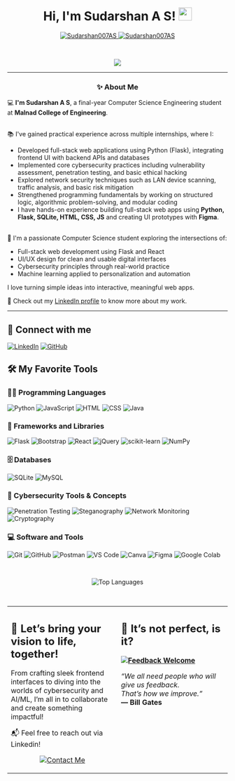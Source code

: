 <h1 align="center">
Hi, I'm Sudarshan A S!
	<a href="https://github.com/Sudarshan007AS" target="_self">
		<img src="https://media.giphy.com/media/hvRJCLFzcasrR4ia7z/giphy.gif" width="30">
	</a>
</h1>
<p align="center">
	<a href="https://github.com/Sudarshan007AS">
		<img src="https://komarev.com/ghpvc/?username=Sudarshan007AS&label=Profile%20views&color=0e75b6&style=flat" alt="Sudarshan007AS">
	</a>
	<a href="https://github.com/Sudarshan007AS">
		<img src="https://img.shields.io/github/followers/Sudarshan007AS?label=Followers" alt="Sudarshan007AS">
	</a>
</p>
<br>
<p align="center">
	<a href="https://github.com/Sudarshan007AS">
		<img src="https://readme-typing-svg.herokuapp.com?lines=Frontend+Web+Developer;Python+Developer;Cybersecurity+Enthusiast;Final+Year+CSE+Student&center=true&width=440&height=45">
	</a>
</p>

<hr>

<h3 align="center">✨ About Me</h3>

<p>
💻 <strong>I'm Sudarshan A S</strong>, a final-year Computer Science Engineering student at <strong>Malnad College of Engineering</strong>.<br><br>

📚 I've gained practical experience across multiple internships, where I:

- Developed full-stack web applications using Python (Flask), integrating frontend UI with backend APIs and databases
- Implemented core cybersecurity practices including vulnerability assessment, penetration testing, and basic ethical hacking
- Explored network security techniques such as LAN device scanning, traffic analysis, and basic risk mitigation
- Strengthened programming fundamentals by working on structured logic, algorithmic problem-solving, and modular coding
- I have hands-on experience building full-stack web apps using <strong>Python, Flask, SQLite, HTML, CSS, JS</strong> and creating UI prototypes with <strong>Figma</strong>.<br><br>

🚀 I'm a passionate Computer Science student exploring the intersections of:

- Full-stack web development using Flask and React
- UI/UX design for clean and usable digital interfaces
- Cybersecurity principles through real-world practice
- Machine learning applied to personalization and automation

I love turning simple ideas into interactive, meaningful web apps.
<br>

📄 Check out my <a href="https://www.linkedin.com/in/sudarshanas/">LinkedIn profile</a> to know more about my work.
</p>

<hr>



<h2 id="-connect-with-me">🤝 Connect with me</h2>
	<a href="https://www.linkedin.com/in/sudarshanas/"><img src="https://img.shields.io/badge/linkedin-%230A66C2.svg?style=plastic&logo=linkedin&logoColor=white" alt="LinkedIn"></a>
	<a href="https://github.com/Sudarshan007AS"><img src="https://img.shields.io/badge/github-%23181717.svg?style=plastic&logo=github&logoColor=white" alt="GitHub"></a>
</p>

<h2 id="️-my-favorite-tools">🛠️ My Favorite Tools</h2>

<h3 id="-programming-languages">👨‍💻 Programming Languages</h3>
<p>
    <img alt="Python" src="https://img.shields.io/badge/Python-%2314354C.svg?logo=python&logoColor=white">
    <img alt="JavaScript" src="https://img.shields.io/badge/JavaScript-%23F7DF1E.svg?logo=javascript&logoColor=black">
    <img alt="HTML" src="https://img.shields.io/badge/HTML5-%23E34F26.svg?logo=html5&logoColor=white">
    <img alt="CSS" src="https://img.shields.io/badge/CSS3-%231572B6.svg?logo=css3&logoColor=white">
    <img alt="Java" src="https://img.shields.io/badge/Java-%23007396.svg?logo=java&logoColor=white">
</p>

<h3 id="-frameworks-and-libraries">🧰 Frameworks and Libraries</h3>
<p>
    <img alt="Flask" src="https://img.shields.io/badge/Flask-%23000.svg?logo=flask&logoColor=white">
    <img alt="Bootstrap" src="https://img.shields.io/badge/Bootstrap-%23563D7C.svg?logo=bootstrap&logoColor=white">
    <img alt="React" src="https://img.shields.io/badge/React-%2320232a.svg?logo=react&logoColor=61DAFB">
    <img alt="jQuery" src="https://img.shields.io/badge/jQuery-%230769AD.svg?logo=jquery&logoColor=white">
    <img alt="scikit-learn" src="https://img.shields.io/badge/scikit--learn-%23F7931E.svg?logo=scikit-learn&logoColor=white">
    <img alt="NumPy" src="https://img.shields.io/badge/NumPy-%23013243.svg?logo=numpy&logoColor=white">
</p>

<h3 id="️-databases-and-cloud-hosting">🗄️ Databases</h3>
<p>
    <img alt="SQLite" src="https://img.shields.io/badge/SQLite-%23003B57.svg?logo=sqlite&logoColor=white">
    <img alt="MySQL" src="https://img.shields.io/badge/MySQL-%2300f.svg?logo=mysql&logoColor=white">
</p>

<h3 id="-cybersecurity-tools">🔐 Cybersecurity Tools & Concepts</h3>
<p>
    <img alt="Penetration Testing" src="https://img.shields.io/badge/Penetration%20Testing-%23000000.svg?logo=verizon&logoColor=white">
    <img alt="Steganography" src="https://img.shields.io/badge/Steganography-%230072B1.svg?logo=gnupg&logoColor=white">
    <img alt="Network Monitoring" src="https://img.shields.io/badge/Network%20Scanning-%233498DB.svg?logo=wifi&logoColor=white">
    <img alt="Cryptography" src="https://img.shields.io/badge/Cryptography-%236C3483.svg?logo=gnupg&logoColor=white">
</p>

<h3 id="-software-and-tools">💻 Software and Tools</h3>
<p>
    <img alt="Git" src="https://img.shields.io/badge/Git-%23F05033.svg?logo=git&logoColor=white">
    <img alt="GitHub" src="https://img.shields.io/badge/GitHub-%23181717.svg?logo=github&logoColor=white">
    <img alt="Postman" src="https://img.shields.io/badge/Postman-FF6C37?logo=postman&logoColor=white">
    <img alt="VS Code" src="https://img.shields.io/badge/VS%20Code-0078d7.svg?logo=visual-studio-code&logoColor=white">
    <img alt="Canva" src="https://img.shields.io/badge/Canva-%2300C4CC.svg?logo=canva&logoColor=white">
    <img alt="Figma" src="https://img.shields.io/badge/Figma-%23F24E1E.svg?logo=figma&logoColor=white">
    <img alt="Google Colab" src="https://img.shields.io/badge/Google%20Colab-%23F9AB00.svg?logo=google-colab&logoColor=white">
</p>
<br>
<p align="center">
  <img src="https://github-readme-stats.vercel.app/api/top-langs/?username=Sudarshan007AS&layout=compact&theme=tokyonight" alt="Top Languages">
</p>


<br>
<table>
  <tr>
<td width="50%" valign="top">
<h2 id="lets-work-on-your-project-together">🤝 Let’s bring your vision to life, together!</h2>
  <p>
    From crafting sleek frontend interfaces to diving into the worlds of cybersecurity and AI/ML, I’m all in to collaborate and create something impactful!
  </p>
<p>
    📬 Feel free to reach out via Linkedin!
  </p>
  <p align="center">
    <a href="https://www.linkedin.com/in/sudarshanas/" target="_blank">
  <img src="https://img.shields.io/badge/Contact%20Me-0A66C2?style=for-the-badge&logo=linkedin&logoColor=white" alt="Contact Me">
</a>
  </p>
</td>

  </p>
</td>

  <td width="50%" valign="top">
<h2 id="its-not-perfect-isnt-it">🤔 It’s not perfect, is it?</h2>
<p><strong>
  <a href="https://github.com/Sudarshan007AS">
    <img alt="Feedback Welcome" src="https://img.shields.io/badge/Feedback-Welcome-brightgreen?style=flat-square&logo=github">
  </a>
</strong></p>
<p><em>“We all need people who will give us feedback.<br>That’s how we improve.”</em><br>
<strong>— Bill Gates</strong></p>
	<br>
  </td>
  </tr>
</table>
